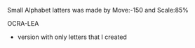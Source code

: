 Small Alphabet latters was made by Move:-150 and Scale:85%

OCRA-LEA
- version with only letters that I created